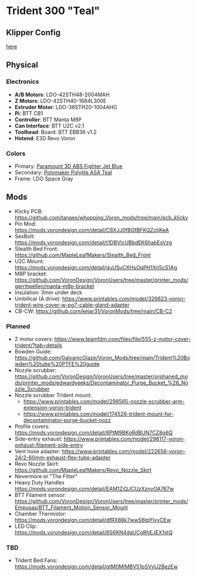 # Trident 300 "Teal"

## Klipper Config
[here](https://github.com/tstone/trident-300/tree/main/config)

## Physical

### Electronics
 - **A/B Motors**: LDO-42STH48-2004MAH
 - **Z Motors**: LDO-42STH40-1684L300E
 - **Extruder Motor**: LDO-36STH20-1004AHG
 - **Pi**: BTT CB1
 - **Controller**: BTT Manta M8P
 - **Can Interface**: BTT U2C v2.1
 - **Toolhead**: Board: BTT EBB36 v1.2
 - **Hotend**: E3D Revo Voron

### Colors
  - Primary: [Paramount 3D ABS Fighter Jet Blue](https://www.paramount-3d.com/product-page/abs-pantone-fighter-jet-blue-7546c-1-75mm-1kg-filament-fbrl50087546c)
  - Secondary: [Polymaker Polylite ASA Teal](https://us.polymaker.com/products/polylite-asa?variant=40294530940985)
  - Frame: LDO Space Gray

## Mods
 - Klicky PCB: https://github.com/tanaes/whopping_Voron_mods/tree/main/pcb_klicky
 - Pin Mod: https://mods.vorondesign.com/detail/C8XJJ0fBGfBFKQZctjKeA
 - SexBolt: https://mods.vorondesign.com/detail/t1DBVlcUBbdEK6habEsVzg
 - Stealth Bed Front: https://github.com/MapleLeafMakers/Stealth_Bed_Front
 - U2C Mount: https://mods.vorondesign.com/detail/guUSuCXHsOqPH1Xn5cS1Ag 
 - M8P bracket: https://github.com/VoronDesign/VoronUsers/tree/master/printer_mods/gerritwellen/manta-m8p-bracket
 - Insulation: 3mm under deck
 - Umbilical (A drive): https://www.printables.com/model/326623-voron-trident-wire-cover-w-pg7-cable-gland-adapter
 - CB-CW: https://github.com/kejar31/VoronMods/tree/main/CB-C2

### Planned
 - Z motor covers: https://www.teamfdm.com/files/file/555-z-motor-cover-trident/?tab=details
 - Bowden Guide: https://github.com/GalvanicGlaze/Voron_Mods/tree/main/Trident%20Bowden%20tube%20PTFE%20guide
 - Nozzle scrubber: https://github.com/VoronDesign/VoronUsers/tree/master/orphaned_mods/printer_mods/edwardyeeks/Decontaminator_Purge_Bucket_%26_Nozzle_Scrubber
 - Nozzle scrubber Trident mount: 
   - https://www.printables.com/model/298565-nozzle-scrubber-arm-extension-voron-trident
   - https://www.printables.com/model/174526-trident-mount-for-decontaminator-purge-bucket-nozz
 - Profile covers: https://mods.vorondesign.com/detail/8PtM9BKgRdBUN7CZ8g6Q
 - Side-entry exhaust: https://www.printables.com/model/298117-voron-exhaust-filament-side-entry
 - Vent hose adapter: https://www.printables.com/model/222658-voron-24r2-60mm-exhaust-flex-tube-adapter
 - Revo Nozzle Skirt: https://github.com/MapleLeafMakers/Revo_Nozzle_Skirt
 - Nevermore or "The Filter"
 - Heavy Duty Handles https://mods.vorondesign.com/detail/EAM1ZiQJCUzXznvOA767w
 - BTT Filament sensor: https://github.com/VoronDesign/VoronUsers/tree/master/printer_mods/Empusas/BTT_Filament_Motion_Sensor_Mount
 - Chamber Thermistor: https://mods.vorondesign.com/detail/dfRX88k7wwS6tpYlvyCEw
 - LED Clip: https://mods.vorondesign.com/detail/8S6KN4daUCgRhEJEX1stQ

### TBD
  - Trident Bed Fans: https://mods.vorondesign.com/detail/qtM0MIMBV51pSVvU2BezEw
